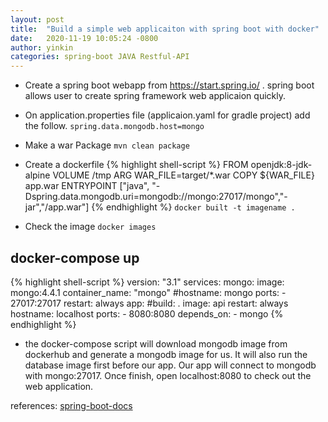 ```yaml
---
layout: post
title:  "Build a simple web applicaiton with spring boot with docker"
date:   2020-11-19 10:05:24 -0800
author: yinkin
categories: spring-boot JAVA Restful-API
---
```

* Create a spring boot webapp from https://start.spring.io/ . spring boot allows user to create spring framework web applicaion quickly.

* On application.properties file (applicaion.yaml for gradle project) add the follow.
``spring.data.mongodb.host=mongo``

* Make a war Package 
``mvn clean package``

* Create a dockerfile
{% highlight shell-script %}
FROM openjdk:8-jdk-alpine
VOLUME /tmp
ARG WAR_FILE=target/*.war
COPY ${WAR_FILE} app.war
ENTRYPOINT ["java", "-Dspring.data.mongodb.uri=mongodb://mongo:27017/mongo","-jar","/app.war"]
{% endhighlight %}
``docker built -t imagename .``

* Check the image 
``docker images``

## docker-compose up
{% highlight shell-script %}
version: "3.1"
services:
  mongo:
    image: mongo:4.4.1
    container_name: "mongo"
    #hostname: mongo
    ports:
    - 27017:27017
    restart: always
  app:
    #build: .
    image: api
    restart: always
    hostname: localhost
    ports:
    - 8080:8080
    depends_on:
    - mongo
{% endhighlight %}

* the docker-compose script will download mongodb image from dockerhub and generate a mongodb image for us. It will also run the database image first before our app. Our app will connect to mongodb with mongo:27017. Once finish, open localhost:8080 to check out the web application. 

references:
[spring-boot-docs]

[spring-boot-docs]:https://www.tutorialspoint.com/spring_boot/spring_boot_introduction.htm